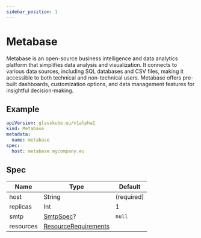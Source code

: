 ```yaml
---
sidebar_position: 1
---
```


# Metabase

Metabase is an open-source business intelligence and data analytics platform that simplifies data analysis and visualization. 
It connects to various data sources, including SQL databases and CSV files, making it accessible to both technical and non-technical users.
Metabase offers pre-built dashboards, customization options, and data management features for insightful decision-making.

## Example

```yaml title=metabase.yaml
apiVersion: glasskube.eu/v1alpha1
kind: Metabase
metadata:
  name: metabase
spec:
  host: metabase.mycompany.eu
```

## Spec

| Name      | Type                                                                                                   | Default    |
|-----------|--------------------------------------------------------------------------------------------------------|------------|
| host      | String                                                                                                 | (required) |
| replicas  | Int                                                                                                    | 1          |
| smtp      | [SmtpSpec](./../common/smtp/)?                                                                         | `null`     |
| resources | [ResourceRequirements](https://kubernetes.io/docs/concepts/configuration/manage-resources-containers/) |            |
